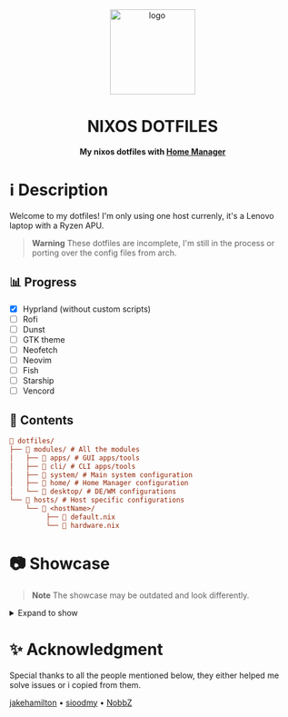<div align="center">
    <img src="https://nixos.org/logo/nixos-logo-only-hires.png" alt="logo" width=150>
    <h1>NIXOS DOTFILES</h1>
</div>

<div align="center">
    <b>My nixos dotfiles with  <a href="https://github.com/nix-community/home-manager">Home Manager</a></b>
</div>

# ℹ️ Description
Welcome to my dotfiles! I'm only using one host currenly, it's a Lenovo laptop with a Ryzen APU.

>**Warning** These dotfiles are incomplete, I'm still in the process or porting over the config files from arch.
## 📊 Progress
- [x] Hyprland (without custom scripts)
- [ ] Rofi
- [ ] Dunst
- [ ] GTK theme
- [ ] Neofetch
- [ ] Neovim
- [ ] Fish
- [ ] Starship
- [ ] Vencord

## 📑 Contents
```ini
📂 dotfiles/
├── 📂 modules/ # All the modules
│   ├── 📂 apps/ # GUI apps/tools
│   ├── 📂 cli/ # CLI apps/tools
│   ├── 📂 system/ # Main system configuration
│   ├── 📂 home/ # Home Manager configuration
│   └── 📂 desktop/ # DE/WM configurations
└── 📂 hosts/ # Host specific configurations
    └── 📂 <hostName>/
         ├── 📄 default.nix
         └── 📄 hardware.nix
```
# 📷 Showcase
>**Note** The showcase may be outdated and look differently.

<details><summary>Expand to show</summary>
<p>

https://user-images.githubusercontent.com/81521595/202860841-1ebc1d34-9aee-41cc-b16e-d1028548deb1.mp4

</p>
</details>

# ✨ Acknowledgment
Special thanks to all the people mentioned below, they either helped me solve issues or i copied from them.

[jakehamilton](https://github.com/jakehamilton)
•
[sioodmy](https://github.com/sioodmy/dotfiles)
•
[NobbZ](https://github.com/NobbZ)
